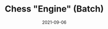 ---
draft: false
title: "Chess \"Engine\" (Batch)"
description: "A chess program written in Batch and abandoned."
date: 2021-09-06
url: /articles/chessbit
tags: ["Batch", "Problem Solving", "Algorithmic Design"]
---
